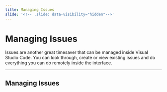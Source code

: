 ```yaml
---
title: Managing Issues
slide: '<!-- .slide: data-visibility="hidden"-->'
---
```


<!-- .slide: data-state="layout-title" class="bg-dark"-->

# Managing Issues

> >

Issues are another great timesaver that can be managed inside Visual Studio Code. You can look through, create or view existing issues and do everything you can do remotely inside the interface.

---
## Managing Issues

> >
